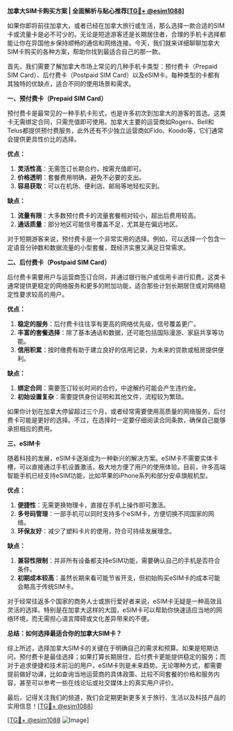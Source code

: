 **加拿大SIM卡购买方案 | 全面解析与贴心推荐[[TG💪+ @esim1088](https://t.me/s/esim1088)]**

如果你即将前往加拿大，或者已经在加拿大旅行或生活，那么选择一款合适的SIM卡或流量卡是必不可少的。无论是短途游客还是长期居住者，合理的手机卡选择都能让你在异国他乡保持顺畅的通信和网络连接。今天，我们就来详细聊聊加拿大SIM卡购买的各种方案，帮助你找到最适合自己的那一款。

首先，我们需要了解加拿大市场上常见的几种手机卡类型：预付费卡（Prepaid SIM Card）、后付费卡（Postpaid SIM Card）以及eSIM卡。每种类型的卡都有其独特的优缺点，适合不同的使用场景和需求。

**一、预付费卡（Prepaid SIM Card）**

预付费卡是最常见的一种手机卡形式，也是许多初次到加拿大的游客的首选。这类卡无需绑定合同，只需充值即可使用。加拿大主要的运营商如Rogers、Bell和Telus都提供预付费服务，此外还有不少独立运营商如Fido、Koodo等，它们通常会提供更具性价比的选择。

**优点：**
1. **灵活性高**：无需签订长期合约，按需充值即可。
2. **价格透明**：套餐费用明确，避免不必要的支出。
3. **容易获取**：可以在机场、便利店、邮局等地轻松买到。

**缺点：**
1. **流量有限**：大多数预付费卡的流量套餐相对较小，超出后费用较高。
2. **通话质量**：部分地区可能信号覆盖不足，尤其是在偏远地区。

对于短期游客来说，预付费卡是一个非常实用的选择。例如，可以选择一个包含一定语音分钟数和数据流量的小型套餐，既经济实惠又满足日常需求。

**二、后付费卡（Postpaid SIM Card）**

后付费卡需要用户与运营商签订合同，并通过银行账户或信用卡进行扣费。这类卡通常提供更稳定的网络服务和更多的附加功能，适合那些计划长期居住或对网络稳定性要求较高的用户。

**优点：**
1. **稳定的服务**：后付费卡往往享有更高的网络优先级，信号覆盖更广。
2. **丰富的套餐选择**：除了基本通话和数据，还可能包括国际漫游、家庭共享等功能。
3. **信用积累**：按时缴费有助于建立良好的信用记录，为未来的贷款或租房提供便利。

**缺点：**
1. **绑定合同**：需要签订较长时间的合约，中途解约可能会产生违约金。
2. **初始设置复杂**：需要提供身份证明和其他文件，流程较为繁琐。

如果你计划在加拿大停留超过三个月，或者经常需要使用高质量的网络服务，后付费卡可能是更好的选择。不过，在选择时一定要仔细阅读合同条款，确保自己能够承担相应的费用。

**三、eSIM卡**

随着科技的发展，eSIM卡逐渐成为一种新兴的解决方案。eSIM卡不需要实体卡槽，可以直接通过手机设置激活，极大地方便了用户的使用体验。目前，许多高端智能手机已经支持eSIM功能，比如苹果的iPhone系列和部分安卓旗舰机型。

**优点：**
1. **便捷性**：无需更换物理卡，直接在手机上操作即可激活。
2. **多号码管理**：一部手机可以同时支持多个eSIM卡，方便切换不同国家的网络。
3. **环保友好**：减少了塑料卡片的使用，符合可持续发展理念。

**缺点：**
1. **兼容性限制**：并非所有设备都支持eSIM功能，需要确认自己的手机是否符合条件。
2. **初期成本较高**：虽然长期来看可能节省开支，但初始购买eSIM卡的成本可能会略高于传统SIM卡。

对于经常往返多个国家的商务人士或旅行爱好者来说，eSIM卡无疑是一种高效且灵活的选择。特别是在加拿大这样的大国，eSIM卡可以帮助你快速适应当地的网络环境，而无需担心语言障碍或文化差异带来的不便。

**总结：如何选择最适合你的加拿大SIM卡？**

综上所述，选择加拿大SIM卡的关键在于明确自己的需求和预算。如果是短期访问，预付费卡是最佳选择；如果打算长期居住，后付费卡更能提供稳定的服务；而对于追求便捷和技术前沿的用户，eSIM卡则是未来趋势。无论哪种方式，都需要提前做好功课，比如查询当地运营商的具体政策、比较不同套餐的价格和服务内容，甚至可以参考一些在线论坛或社交媒体上的真实用户评价。

最后，记得关注我们的频道，我们会定期更新更多关于旅行、生活以及科技产品的实用信息！[[TG💪+ @esim1088](https://t.me/s/esim1088)]

[[TG💪+ @esim1088](https://t.me/s/esim1088) ![Image](https://i.postimg.cc/4NQfJmqS/Snipaste-2025-05-13-00-14-12.png)]